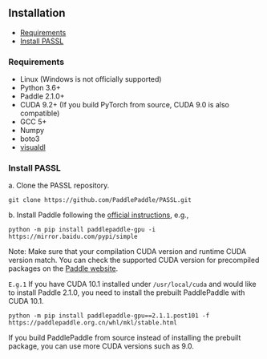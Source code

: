 ## Installation

<!-- TOC -->

- [Requirements](#requirements)
- [Install PASSL](#install-PASSL)


<!-- TOC -->

### Requirements

- Linux (Windows is not officially supported)
- Python 3.6+
- Paddle 2.1.0+
- CUDA 9.2+ (If you build PyTorch from source, CUDA 9.0 is also compatible)
- GCC 5+
- Numpy
- boto3
- [visualdl](https://github.com/PaddlePaddle/VisualDL)


### Install PASSL

a. Clone the PASSL repository.

```
git clone https://github.com/PaddlePaddle/PASSL.git
```

b. Install Paddle following the [official instructions](https://www.paddlepaddle.org.cn/), e.g.,

```shell
python -m pip install paddlepaddle-gpu -i https://mirror.baidu.com/pypi/simple
```

Note: Make sure that your compilation CUDA version and runtime CUDA version match.
You can check the supported CUDA version for precompiled packages on the [Paddle website](https://www.paddlepaddle.org.cn/install/quick?docurl=/documentation/docs/zh/install/conda/linux-conda.html).

`E.g.1` If you have CUDA 10.1 installed under `/usr/local/cuda` and would like to install Paddle 2.1.0,
you need to install the prebuilt PaddlePaddle with CUDA 10.1.

```shell
python -m pip install paddlepaddle-gpu==2.1.1.post101 -f https://paddlepaddle.org.cn/whl/mkl/stable.html
```


If you build PaddlePaddle from source instead of installing the prebuilt package, you can use more CUDA versions such as 9.0.
